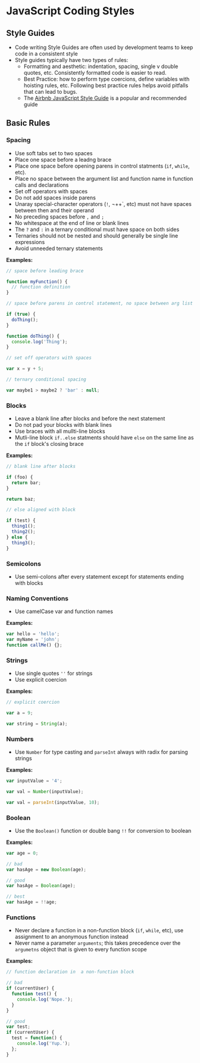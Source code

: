 # JavaScript Coding Styles

## Style Guides

  * Code writing Style Guides are often used by development teams to keep code in a consistent style
  * Style guides typically have two types of rules:
    * Formatting and aesthetic: indentation, spacing, single v double quotes, etc. Consistently formatted code is easier to read.
    * Best Practice: how to perform type coercions, define variables with hoisting rules, etc. Following best practice rules helps avoid pitfalls that can lead to bugs.
    * The [Airbnb JavaScript Style Guide](https://github.com/airbnb/javascript) is a popular and recommended guide

## Basic Rules

### Spacing

  * Use soft tabs set to two spaces
  * Place one space before a leadng brace
  * Place one space before opening parens in control statments (`if`, `while`, etc).
  * Place no space between the argument list and function name in function calls and declarations
  * Set off operators with spaces
  * Do not add spaces inside parens
  * Unaray special-character operators (`!`, ¬++`, etc) must not have spaces between then and their operand
  * No preceding spaces before `,` and `;`
  * No whitespace at the end of line or blank lines
  * The `?` and `:` in a ternary conditional must have space on both sides
  * Ternaries should not be nested and should generally be single line expressions
  * Avoid unneeded ternary statements

**Examples:**

```javascript
// space before leading brace

function myFunction() {
  // function definition
}

// space before parens in control statement, no space between arg list and function name

if (true) {
  doThing();
}

function doThing() {
  console.log('Thing');
}

// set off operators with spaces

var x = y + 5;

// ternary conditional spacing

var maybe1 > maybe2 ? 'bar' : null;
```

### Blocks

  * Leave a blank line after blocks and before the next statement
  * Do not pad your blocks with blank lines
  * Use braces with all mullti-line blocks
  * Mutli-line block `if..else` statments should have `else` on the same line as the `if` block's closing brace

**Examples:**

```javascript
// blank line after blocks

if (foo) {
  return bar;
}

return baz;

// else aligned with block

if (test) {
  thing1();
  thing2();
} else {
  thing3();
}
```

### Semicolons

  * Use semi-colons after every statement except for statements ending with blocks

### Naming Conventions
  
  * Use camelCase var and function names

**Examples:**

```javascript
var hello = 'hello';
var myName = 'john';
function callMe() {};
```

### Strings

  * Use single quotes `''` for strings
  * Use explicit coercion

**Examples:**

```javascript
// explicit coercion

var a = 9;

var string = String(a);
```

### Numbers

  * Use `Number` for type casting and `parseInt` always with radix for parsing strings

**Examples:**

```javascript
var inputValue = '4';

var val = Number(inputValue);

var val = parseInt(inputValue, 10);
```

### Boolean

  * Use the `Boolean()` function or double bang `!!` for conversion to boolean

**Examples:**

```javascript
var age = 0;

// bad
var hasAge = new Boolean(age);

// good
var hasAge = Boolean(age);

// best
var hasAge = !!age;
```

### Functions

  * Never declare a function in a non-function block (`if`, `while`, etc), use assignment to an anonymous function instead
  * Never name a parameter `arguments`; this takes precedence over the `argumetns` object that is given to every function scope

**Examples:**

```javascript
// function declaration in  a non-function block

// bad
if (currentUser) {
  function test() {
    console.log('Nope.');
  }
}

// good
var test;
if (currentUser) {
  test = function() {
    console.log('Yup.');
  };
}
```
